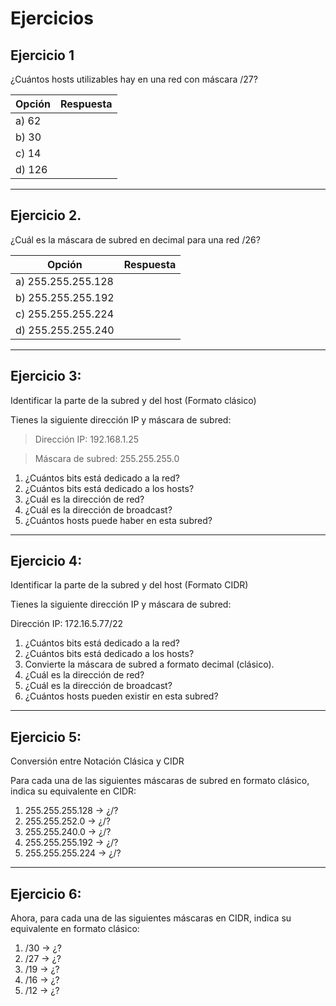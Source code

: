 # Ejercicios

## Ejercicio 1
¿Cuántos hosts utilizables hay en una red con máscara /27?

| Opción | Respuesta |
|--------|-----------|
| a) 62  |           |
| b) 30  |           |
| c) 14  |           |
| d) 126 |           |

---

## Ejercicio 2. 
¿Cuál es la máscara de subred en decimal para una red /26?

| Opción         | Respuesta |
|----------------|-----------|
| a) 255.255.255.128 |        |
| b) 255.255.255.192 |        |
| c) 255.255.255.224 |        |
| d) 255.255.255.240 |        |

---

## Ejercicio 3: 
Identificar la parte de la subred y del host (Formato clásico)

Tienes la siguiente dirección IP y máscara de subred:

>Dirección IP: 192.168.1.25

>Máscara de subred: 255.255.255.0

1. ¿Cuántos bits está dedicado a la red?
2. ¿Cuántos bits está dedicado a los hosts?
3. ¿Cuál es la dirección de red?
4. ¿Cuál es la dirección de broadcast?
5. ¿Cuántos hosts puede haber en esta subred?

---

## Ejercicio 4: 
Identificar la parte de la subred y del host (Formato CIDR)

Tienes la siguiente dirección IP y máscara de subred:

Dirección IP: 172.16.5.77/22

1. ¿Cuántos bits está dedicado a la red?
2. ¿Cuántos bits está dedicado a los hosts?
3. Convierte la máscara de subred a formato decimal (clásico).
4. ¿Cuál es la dirección de red?
5. ¿Cuál es la dirección de broadcast?
6. ¿Cuántos hosts pueden existir en esta subred?

---

## Ejercicio 5: 
Conversión entre Notación Clásica y CIDR

Para cada una de las siguientes máscaras de subred en formato clásico, indica su equivalente en CIDR:

1. 255.255.255.128 → ¿/?
2. 255.255.252.0 → ¿/?
3. 255.255.240.0 → ¿/?
4. 255.255.255.192 → ¿/?
5. 255.255.255.224 → ¿/?

---

## Ejercicio 6:

Ahora, para cada una de las siguientes máscaras en CIDR, indica su equivalente en formato clásico:

1. /30 → ¿?
2. /27 → ¿?
3. /19 → ¿?
4. /16 → ¿?
5. /12 → ¿?
